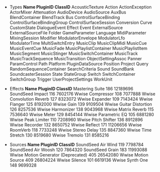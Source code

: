 - Types
**Name	PluginID	ClassID**
AcousticTexture
Action
ActionException
ActorMixer
Attenuation
AudioDevice
AudioSource
AuxBus
BlendContainer
BlendTrack
Bus
ControlSurfaceBinding
ControlSurfaceBindingGroup
ControlSurfaceSession
Conversion
Curve
CustomState
DialogueEvent
Effect
Event
ExternalSource
ExternalSourceFile
Folder
GameParameter
Language
MidiParameter
MixingSession
Modifier
ModulatorEnvelope
ModulatorLfo
ModulatorTime
MultiSwitchEntry
MusicClip
MusicClipMidi
MusicCue
MusicEventCue
MusicFade
MusicPlaylistContainer
MusicPlaylistItem
MusicSegment
MusicStinger
MusicSwitchContainer
MusicTrack
MusicTrackSequence
MusicTransition
ObjectSettingAssoc
Panner
ParamControl
Path
Platform
PluginDataSource
Position
Project
Query
RandomSequenceContainer
SearchCriteria
Sound
SoundBank
SoundcasterSession
State
StateGroup
Switch
SwitchContainer
SwitchGroup
Trigger
UserProjectSettings
WorkUnit

- Effects
**Name	PluginID	ClassID**
Mastering Suite	186	12189696
SoundSeed Impact	116	7602176
Wwise Compressor	108	7077888
Wwise Convolution Reverb	127	8323072
Wwise Expander	109	7143424
Wwise Flanger	125	8192000
Wwise Gain	139	9109504
Wwise Guitar Distortion	126	8257536
Wwise Harmonizer	138	9043968
Wwise Matrix Reverb	115	7536640
Wwise Meter	129	8454144
Wwise Parametric EQ	105	6881280
Wwise Peak Limiter	110	7208960
Wwise Pitch Shifter	136	8912896
Wwise Recorder	132	8650752
Wwise Reflect	171	11206656
Wwise RoomVerb	118	7733248
Wwise Stereo Delay	135	8847360
Wwise Time Stretch	130	8519680
Wwise Tremolo	131	8585216

- Sources
**Name	PluginID	ClassID**
SoundSeed Air Wind	119	7798784
SoundSeed Air Woosh	120	7864320
SoundSeed Grain	183	11993088
Wwise Motion Generator (Deprecated)	405	26542080
Wwise Motion Source	409	26804224
Wwise Silence	101	6619136
Wwise Synth One	148	9699328
